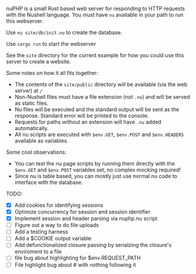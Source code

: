 nuPHP is a small Rust based web server for responding to HTTP requests with the Nushell language. You must have `nu` available in your path to run this webserver.

Use `nu site/db/init.nu` to create the database.

Use `cargo run` to start the webserver

See the `site` directory for the current example for how you could use this server to create a website.

Some notes on how it all fits together:

- The contents of the `site/public` directory will be available (via the web server) at `/`
- Non-Nushell files must have a file extension (not `.nu`) and will be served as static files.
- Nu files will be executed and the standard output will be sent as the response. Standard error will be printed to the console.
- Requests for paths without an extension will have `.nu` added automatically.
- All nu scripts are executed with `$env.GET`, `$env.POST` and `$env.HEADERS` available as variables.

Some cool observations:

- You can test the nu page scripts by running them directly with the `$env.GET` and `$env.POST` variables set, no complex mocking required!
- Since nu is table based, you can mostly just use normal nu code to interface with the database.

TODO:
- [x] Add cookies for identifying sessions
- [x] Optimize concurrency for session and session identifier
- [x] Implement session and header parsing via nuphp.nu script
- [ ] Figure out a way to do file uploads
- [ ] Add a testing harness
- [ ] Add a $COOKIE output variable
- [ ] Add defunctionalized closure passing by serialzing the closure's enviroment to a file
- [ ] file bug about highlighting for $env.REQUEST_PATH
- [ ] File highlight bug about # with nothing following it
